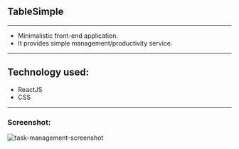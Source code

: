 ## TableSimple
___

* Minimalistic front-end application.
* It provides simple management/productivity service.
___

## Technology used:
* ReactJS
* CSS
___
### Screenshot:

![task-management-screenshot](https://github.com/dimiturstefanow/RoyaltyHomes/assets/126346506/77f404c3-1bfb-43fc-b2b3-5b089feb4d53)


